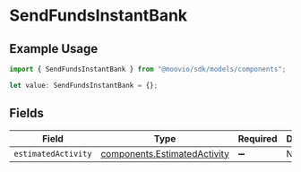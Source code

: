 # SendFundsInstantBank

## Example Usage

```typescript
import { SendFundsInstantBank } from "@moovio/sdk/models/components";

let value: SendFundsInstantBank = {};
```

## Fields

| Field                                                                        | Type                                                                         | Required                                                                     | Description                                                                  |
| ---------------------------------------------------------------------------- | ---------------------------------------------------------------------------- | ---------------------------------------------------------------------------- | ---------------------------------------------------------------------------- |
| `estimatedActivity`                                                          | [components.EstimatedActivity](../../models/components/estimatedactivity.md) | :heavy_minus_sign:                                                           | N/A                                                                          |